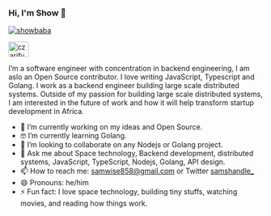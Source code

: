 ### Hi, I'm Show 👋

<p align="left"> <a href="https://github.com/ryo-ma/github-profile-trophy"><img src="https://github-profile-trophy.vercel.app/?username=showbaba" alt="showbaba" /></a> </p>
<a href="https://twitter.com/samshandle_" target="blank"><img align="center" src="https://cdn.jsdelivr.net/npm/simple-icons@3.0.1/icons/twitter.svg" alt="czarify" height="30" width="40" /></a>

I’m a software engineer with concentration in backend engineering, I am aslo an Open Source contributor. I love writing JavaScript, Typescript and Golang. I work as a backend engineer building large scale distributed systems. Outside of my passion for building large scale distributed systems, I am interested in the future of work and how it will help transform startup development in Africa.
- 🔭 I’m currently working on my ideas and Open Source.
- 🤓 I’m currently learning Golang.
- 👯 I’m looking to collaborate on any Nodejs or Golang project.
- 💬 Ask me about Space technology, Backend development, distributed systems, JavaScript, TypeScript, Nodejs, Golang, API design.
- 📫 How to reach me: samwise858@gmail.com or Twitter [samshandle_](https://twitter.com/samshandle_)
- 😄 Pronouns: he/him
- ⚡ Fun fact: I love space technology, building tiny stuffs, watching movies, and reading how things work.
